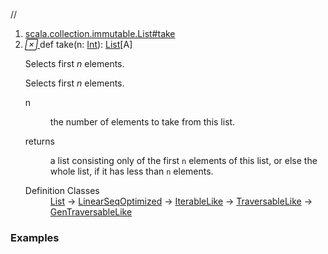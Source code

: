 //
<ol>
<li><a href="https://www.scala-lang.org/api/2.12.3/scala/collection/immutable/List.html#take(n:Int):List[A]">scala.collection.immutable.List#take</a></li>
<li name="scala.collection.immutable.List#take" visbl="pub" class="indented0 " data-isabs="false" fullcomment="yes" group="Ungrouped"> <a id="take(n:Int):List[A]"></a><a id="take(Int):List[A]"></a> <span class="permalink"> <a href="../../../scala/collection/immutable/List.html#take(n:Int):List[A]" title="Permalink"> <i class="material-icons"></i> </a> </span> <span class="modifier_kind"> <span class="modifier"></span> <span class="kind">def</span> </span> <span class="symbol"> <span class="name">take</span><span class="params">(<span name="n">n: <a href="../../Int.html" class="extype" name="scala.Int">Int</a></span>)</span><span class="result">: <a href="" class="extype" name="scala.collection.immutable.List">List</a>[<span class="extype" name="scala.collection.immutable.List.A">A</span>]</span> </span> <p class="shortcomment cmt">Selects first <i>n</i> elements.</p>
 <div class="fullcomment">
  <div class="comment cmt">
   <p>Selects first <i>n</i> elements. </p>
  </div>
  <dl class="paramcmts block">
   <dt class="param">
    n
   </dt>
   <dd class="cmt">
    <p>the number of elements to take from this list.</p>
   </dd>
   <dt>
    returns
   </dt>
   <dd class="cmt">
    <p>a list consisting only of the first <code>n</code> elements of this list, or else the whole list, if it has less than <code>n</code> elements.</p>
   </dd>
  </dl>
  <dl class="attributes block"> 
   <dt>
    Definition Classes
   </dt>
   <dd>
    <a href="" class="extype" name="scala.collection.immutable.List">List</a> → 
    <a href="../LinearSeqOptimized.html" class="extype" name="scala.collection.LinearSeqOptimized">LinearSeqOptimized</a> → 
    <a href="../IterableLike.html" class="extype" name="scala.collection.IterableLike">IterableLike</a> → 
    <a href="../TraversableLike.html" class="extype" name="scala.collection.TraversableLike">TraversableLike</a> → 
    <a href="../GenTraversableLike.html" class="extype" name="scala.collection.GenTraversableLike">GenTraversableLike</a>
   </dd>
  </dl>
 </div> </li>
        </ol>


### Examples





























